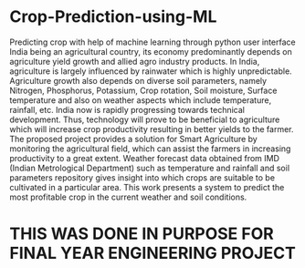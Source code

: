 # Crop-Prediction-using-ML
Predicting crop with help of machine learning through python user interface
India being an agricultural country, its economy predominantly depends on agriculture yield
growth and allied agro industry products. In India, agriculture is largely influenced by
rainwater which is highly unpredictable. Agriculture growth also depends on diverse soil
parameters, namely Nitrogen, Phosphorus, Potassium, Crop rotation, Soil moisture, Surface
temperature and also on weather aspects which include temperature, rainfall, etc. India now
is rapidly progressing towards technical development. Thus, technology will prove to be
beneficial to agriculture which will increase crop productivity resulting in better yields to the
farmer. The proposed project provides a solution for Smart Agriculture by monitoring the
agricultural field, which can assist the farmers in increasing productivity to a great extent.
Weather forecast data obtained from IMD (Indian Metrological Department) such as
temperature and rainfall and soil parameters repository gives insight into which crops are
suitable to be cultivated in a particular area. This work presents a system to predict the most
profitable crop in the current weather and soil conditions.


# THIS WAS DONE IN PURPOSE FOR FINAL YEAR ENGINEERING PROJECT
